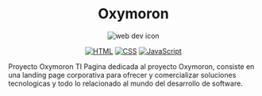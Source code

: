 <div align="center">

  # Oxymoron

  ![web dev icon](https://icon-library.com/images/web-dev-icon/web-dev-icon-21.jpg)
  
  [![HTML](https://img.shields.io/badge/HTML-%23E34F26.svg?logo=html5&logoColor=white)](#)
  [![CSS](https://img.shields.io/badge/CSS-1572B6?logo=css3&logoColor=fff)](#)
  [![JavaScript](https://img.shields.io/badge/JavaScript-F7DF1E?logo=javascript&logoColor=000)](#)
</div>


Proyecto Oxymoron TI 
Pagina dedicada al proyecto Oxymoron, consiste en una landing page corporativa para ofrecer y comercializar soluciones tecnologicas y todo lo relacionado al mundo del desarrollo de software.


